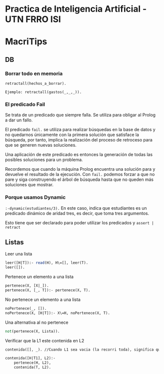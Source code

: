 # Practica de Inteligencia Artificial - UTN FRRO ISI

# MacriTips

## DB
### Borrar todo en memoria
```
retractall(hechos_a_borrar).
```

```
Ejemplo: retractall(gastos(_,_,_)).
```

### El predicado Fail
Se trata de un predicado que siempre falla. Se utiliza para obligar al Prolog a dar un fallo.

El predicado `fail.` se utiliza para realizar búsquedas en la base de datos y no quedarnos únicamente con la primera solución que satisface la búsqueda, por tanto, implica la realización del proceso de retroceso para que se generen nuevas soluciones.

Una aplicación de este predicado es entonces la generación de todas las posibles soluciones para un problema.

Recordemos que cuando la máquina Prolog encuentra una solución para y devuelve el resultado de la ejecución. Con `fail.` podemos forzar a que no pare y siga construyendo el árbol de búsqueda hasta que no queden más soluciones que mostrar.

### Porque usamos Dynamic
`:-dynamic(estudiantes/3).`
En este caso, indica que estudiantes es un predicado dinámico de aridad tres, es decir, que toma tres argumentos.

Esto tiene que ser declarado para poder utilizar los predicados y `assert | retract`

## Listas
Leer una lista
```pl
leer([H|T]):- read(H), H\=[], leer(T).
leer([]). 
```

Pertenece un elemento a una lista
```pl
pertenece(X, [X|_]).
pertenece(X, [_, T]):- pertenece(X, T).
```

No pertenece un elemento a una lista
```pl
noPertenece(_, []).
noPertenece(X, [H|T]):- X\=H, noPertenece(X, T).
```

Una alternativa al no pertenece
```pl
not(pertenece(X, Lista)).
```

Verificar que la L1 este contenida en L2
```pl
contenida([], _). //Cuando L1 sea vacia (la recorri toda), significa que todos los elementos estan incluidos.

contenida([H|T1], L2):-
    pertenece(H, L2),
    contenida(T, L2).
```